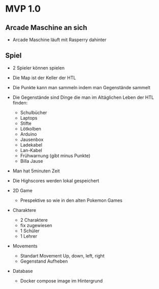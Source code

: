 # MVP 1.0 

## Arcade Maschine an sich
- Arcade Maschine läuft mit Rasperry dahinter


## Spiel  
- 2 Spieler können spielen 
- Die Map ist der Keller der HTL  
- Die Punkte kann man sammeln indem man Gegenstände sammelt
- Die Gegenstände sind Dinge die man im Altäglichen Leben der HTL finden:   
    - Schulbücher
    - Laptops
    - Stifte
    - Lötkolben
    - Arduino
    - Jausenbox
    - Ladekabel
    - Lan-Kabel
    - Frühwarnung (gibt minus Punkte)
    - Billa Jause
- Man hat 5minuten Zeit
- Die Highscores werden lokal gespeichert
- 2D Game 
    - Prespektive so wie in den alten Pokemon Games
- Charaktere
    - 2 Charaktere 
    - fix zugewiesen
    - 1 Schüler
    - 1 Lehrer
- Movements
    - Standart Movement Up, down, left, right
    - Gegenstand Aufheben
   
- Database
    - Docker compose image im Hintergrund
